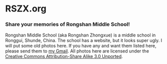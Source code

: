 RSZX.org
========

### Share your memories of Rongshan Middle School!

Rongshan Middle School (aka Rongshan Zhongxue) is a middle school in Ronggui, Shunde, China. The school has a website, but it looks super ugly. I will put some old photos here. If you have any and want them listed here, please send them to [my Gmail](mailto:caiguanhao@gmail.com). All photos here are licensed under the [Creative Commons Attribution-Share Alike 3.0 Unported](http://creativecommons.org/licenses/by-sa/3.0/deed.en).
